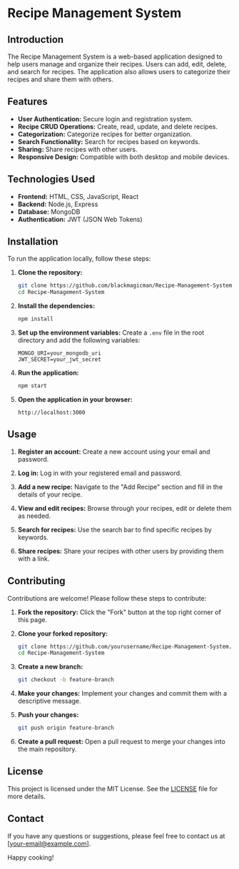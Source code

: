 # Recipe Management System

## Introduction

The Recipe Management System is a web-based application designed to help users manage and organize their recipes. Users can add, edit, delete, and search for recipes. The application also allows users to categorize their recipes and share them with others.

## Features

- **User Authentication:** Secure login and registration system.
- **Recipe CRUD Operations:** Create, read, update, and delete recipes.
- **Categorization:** Categorize recipes for better organization.
- **Search Functionality:** Search for recipes based on keywords.
- **Sharing:** Share recipes with other users.
- **Responsive Design:** Compatible with both desktop and mobile devices.   

## Technologies Used

- **Frontend:** HTML, CSS, JavaScript, React
- **Backend:** Node.js, Express
- **Database:** MongoDB
- **Authentication:** JWT (JSON Web Tokens)

## Installation

To run the application locally, follow these steps:

1. **Clone the repository:**
   ```bash
   git clone https://github.com/blackmagicman/Recipe-Management-System.git
   cd Recipe-Management-System
   ```

2. **Install the dependencies:**
   ```bash
   npm install
   ```

3. **Set up the environment variables:**
   Create a `.env` file in the root directory and add the following variables:
   ```
   MONGO_URI=your_mongodb_uri
   JWT_SECRET=your_jwt_secret
   ```

4. **Run the application:**
   ```bash
   npm start
   ```

5. **Open the application in your browser:**
   ```
   http://localhost:3000
   ```

## Usage

1. **Register an account:**
   Create a new account using your email and password.

2. **Log in:**
   Log in with your registered email and password.

3. **Add a new recipe:**
   Navigate to the "Add Recipe" section and fill in the details of your recipe.

4. **View and edit recipes:**
   Browse through your recipes, edit or delete them as needed.

5. **Search for recipes:**
   Use the search bar to find specific recipes by keywords.

6. **Share recipes:**
   Share your recipes with other users by providing them with a link.

## Contributing

Contributions are welcome! Please follow these steps to contribute:

1. **Fork the repository:**
   Click the "Fork" button at the top right corner of this page.

2. **Clone your forked repository:**
   ```bash
   git clone https://github.com/yourusername/Recipe-Management-System.git
   cd Recipe-Management-System
   ```

3. **Create a new branch:**
   ```bash
   git checkout -b feature-branch
   ```

4. **Make your changes:**
   Implement your changes and commit them with a descriptive message.

5. **Push your changes:**
   ```bash
   git push origin feature-branch
   ```

6. **Create a pull request:**
   Open a pull request to merge your changes into the main repository.

## License

This project is licensed under the MIT License. See the [LICENSE](LICENSE) file for more details.

## Contact

If you have any questions or suggestions, please feel free to contact us at [your-email@example.com].

Happy cooking!
